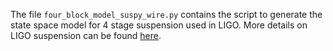 The file `four_block_model_suspy_wire.py` contains the script to generate the state space model for 4 stage suspension used in LIGO. More details on LIGO suspension can be found [here](https://iopscience.iop.org/article/10.1088/0264-9381/19/15/311).
